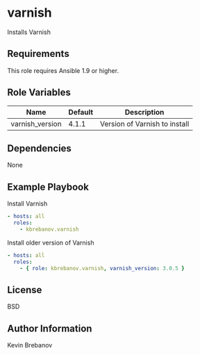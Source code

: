 varnish
=======

Installs Varnish

Requirements
------------

This role requires Ansible 1.9 or higher.

Role Variables
--------------

| Name            | Default | Description                   |
|-----------------|---------|-------------------------------|
| varnish_version | 4.1.1   | Version of Varnish to install |

Dependencies
------------

None

Example Playbook
----------------

Install Varnish
```yaml
- hosts: all
  roles:
    - kbrebanov.varnish
```

Install older version of Varnish
```yaml
- hosts: all
  roles:
    - { role: kbrebanov.varnish, varnish_version: 3.0.5 }
```

License
-------

BSD

Author Information
------------------

Kevin Brebanov
